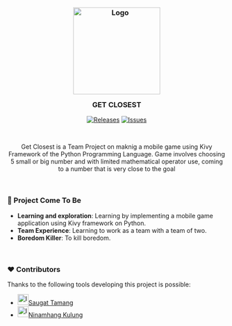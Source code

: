 <h3 align="center">
	<img src="https://raw.githubusercontent.com/ITSURENXD/get_closest/main/development/data/project%20logo.png" width="200" alt="Logo"/><br/>
	<img src="https://raw.githubusercontent.com/catppuccin/catppuccin/main/assets/misc/transparent.png" height="30" width="0px"/>
	GET CLOSEST
	<img src="https://raw.githubusercontent.com/catppuccin/catppuccin/main/assets/misc/transparent.png" height="30" width="0px"/>
</h3> 
<p align="center">
	<a href="https://github.com/ITSURENXD/get_closest/releases/latest">
		<img alt="Releases" src="https://img.shields.io/github/v/release/ITSURENXD/get_closest?style=for-the-badge&logo=github&color=F2CDCD&logoColor=D9E0EE&labelColor=302D41"/></a>
	<a href="https://github.com/ITSURENXD/get_closest/issues">
		<img alt="Issues" src="https://img.shields.io/github/issues/ITSURENXD/get_closest?style=for-the-badge&logo=gitbook&color=B5E8E0&logoColor=D9E0EE&labelColor=302D41"></a>
</p>
&nbsp;
      
<p align="center">Get Closest is a Team Project on maknig a mobile game using Kivy Framework of the Python Programming Language. Game involves choosing 5 small or big number and with limited mathematical operator use, coming to a number that is very close to the goal</p>

&nbsp;
### 🤔 Project Come To Be

- **Learning and exploration**: Learning by implementing a mobile game application using Kivy framework on Python.
- **Team Experience**: Learning to work as a team with a team of two.
- **Boredom Killer**: To kill boredom.

&nbsp;

### ❤️ Contributors

Thanks to the following tools developing this project is possible:

- <a href="https://github.com/ITSURENXD">
		<img alt="Issues" src="https://avatars.githubusercontent.com/u/42739895?v=4" width="25" height="25">Saugat Tamang</a> 
- <a href="https://github.com/hang-kulung">
		<img alt="Issues" src="https://avatars.githubusercontent.com/u/118673128?v=4" width="25" height="25">Ninamhang Kulung</a>


